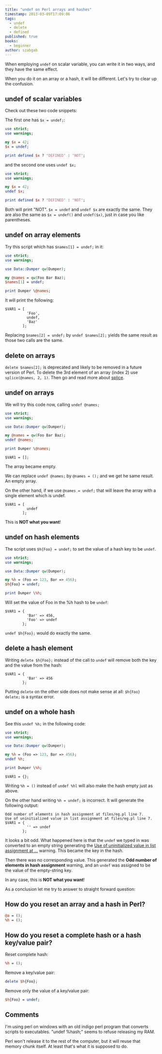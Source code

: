 ```yaml
---
title: "undef on Perl arrays and hashes"
timestamp: 2013-03-09T17:09:06
tags:
  - undef
  - delete
  - defined
published: true
books:
  - beginner
author: szabgab
---
```



When employing `undef` on scalar variable, you can write it in two ways, and they have the same effect.

When you do it on an array or a hash, it will be different. Let's try to clear up the confusion.


## undef of scalar variables

Check out these two code snippets:

The first one has `$x = undef;`:

```perl
use strict;
use warnings;

my $x = 42;
$x = undef;

print defined $x ? 'DEFINED' : 'NOT';
```

and the second one uses `undef $x;`

```perl
use strict;
use warnings;

my $x = 42;
undef $x;

print defined $x ? 'DEFINED' : 'NOT';
```

Both will print "NOT". `$x = undef` and `undef $x` are exactly the same.
They are also the same as `$x = undef()` and `undef($x)`, just in case
you like parentheses.

## undef on array elements

Try this script which has `$names[1] = undef;` in it:

```perl
use strict;
use warnings;

use Data::Dumper qw(Dumper);

my @names = qw(Foo Bar Baz);
$names[1] = undef;

print Dumper \@names;
```

It will print the following:

```
$VAR1 = [
          'Foo',
          undef,
          'Baz'
        ];
```

Replacing `$names[2] = undef;` by `undef $names[2];` yields the same result
as those two calls are the same.

## delete on arrays

`delete $names[2];` is deprecated and likely to be removed in a future version of Perl.
To delete the 3rd element of an array (index 2) use `splice(@names, 2, 1)`.
Then go and read more about [splice](/splice-to-slice-and-dice-arrays-in-perl).

## undef on arrays

We will try this code now, calling `undef @names;`

```perl
use strict;
use warnings;

use Data::Dumper qw(Dumper);

my @names = qw(Foo Bar Baz);
undef @names;

print Dumper \@names;
```

```
$VAR1 = [];
```

The array became empty.

We can replace `undef @names;` by `@names = ();` and we get he same result. An empty array.

On the other hand, if we use `@names = undef;` that will leave the array with a single element which is undef.

```
$VAR1 = [
          undef
        ];
```

This is **NOT what you want**!


## undef on hash elements

The script uses `$h{Foo} = undef;` to set the value of a hash key to be `undef`.

```perl
use strict;
use warnings;

use Data::Dumper qw(Dumper);

my %h = (Foo => 123, Bar => 456);
$h{Foo} = undef;

print Dumper \%h;
```

Will set the value of Foo in the %h hash to be `undef`:

```
$VAR1 = {
          'Bar' => 456,
          'Foo' => undef
        };
```


`undef $h{Foo};` would do exactly the same.

## delete a hash element

Writing `delete $h{Foo};` instead of the call to `undef`
will remove both the key and the value from the hash:

```
$VAR1 = {
          'Bar' => 456
        };
```

Putting `delete` on the other side does not make sense at all: `$h{Foo} delete;` is a syntax error.

## undef on a whole hash

See this `undef %h;` in the following code:

```perl
use strict;
use warnings;

use Data::Dumper qw(Dumper);

my %h = (Foo => 123, Bar => 456);
undef %h;

print Dumper \%h;
```

```
$VAR1 = {};
```

Writing `%h = ()` instead of `undef %hl` will also make the hash empty just as above.

On the other hand writing `%h = undef;` is incorrect. It will generate the following output:

```
Odd number of elements in hash assignment at files/eg.pl line 7.
Use of uninitialized value in list assignment at files/eg.pl line 7.
$VAR1 = {
          '' => undef
        };
```

It looks a bit odd. What happened here is that the `undef` we typed in was converted to an empty string
generating the [Use of uninitialized value in list assignment at ...](/use-of-uninitialized-value) warning.
This became the key in the hash.

Then there was no corresponding value. This generated the **Odd number of elements in hash assignment** warning, and
an `undef` was assigned to be the value of the empty-string key.

In any case, this is **NOT what you want**!

As a conclusion let me try to answer to straight forward question:

## How do you reset an array and a hash in Perl?

```perl
@a = ();
%h = ();
```


## How do you reset a complete hash or a hash key/value pair?

Reset complete hash:

```perl
%h = ();
```

Remove a key/value pair:

```perl
delete $h{Foo};
```

Remove only the value of a key/value pair:

```perl
$h{Foo} = undef;
```

## Comments

I'm using perl on windows with an old indigo perl program that converts scripts to executables. "undef %hash;" seems to refuse releasing my RAM.


Perl won't release it to the rest of the computer, but it will reuse that memory chunk itself. At least that's what it is supposed to do.


